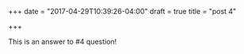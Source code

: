 +++
date = "2017-04-29T10:39:26-04:00"
draft = true
title = "post 4"

+++

This is an answer to #4 question!
